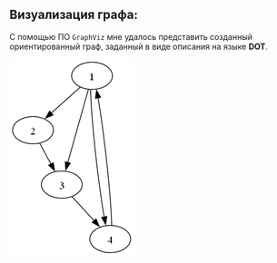 ## Визуализация графа:

С помощью ПО `GraphViz` мне удалось представить созданный ориентированный граф, заданный в виде описания на языке **DOT**.

![Фото](../images/graph.png)